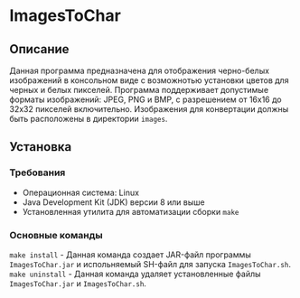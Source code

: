 # ImagesToChar

## Описание

Данная программа предназначена для отображения черно-белых изображений в консольном виде с возможнотью установки цветов для черных и белых пикселей. Программа поддерживает допустимые форматы изображений: JPEG, PNG и BMP, с разрешением от 16x16 до 32x32 пикселей включительно. Изображения для конвертации должны быть расположены в директории `images`.

## Установка

### Требования

- Операционная система: Linux
- Java Development Kit (JDK) версии 8 или выше
- Установленная утилита для автоматизации сборки `make`

### Основные команды

`make install` - Данная команда создает JAR-файл программы `ImagesToChar.jar` и испольняемый SH-файл для запуска `ImagesToChar.sh`.  
`make uninstall` - Данная команда удаляет установленные файлы `ImagesToChar.jar` и `ImagesToChar.sh`.
